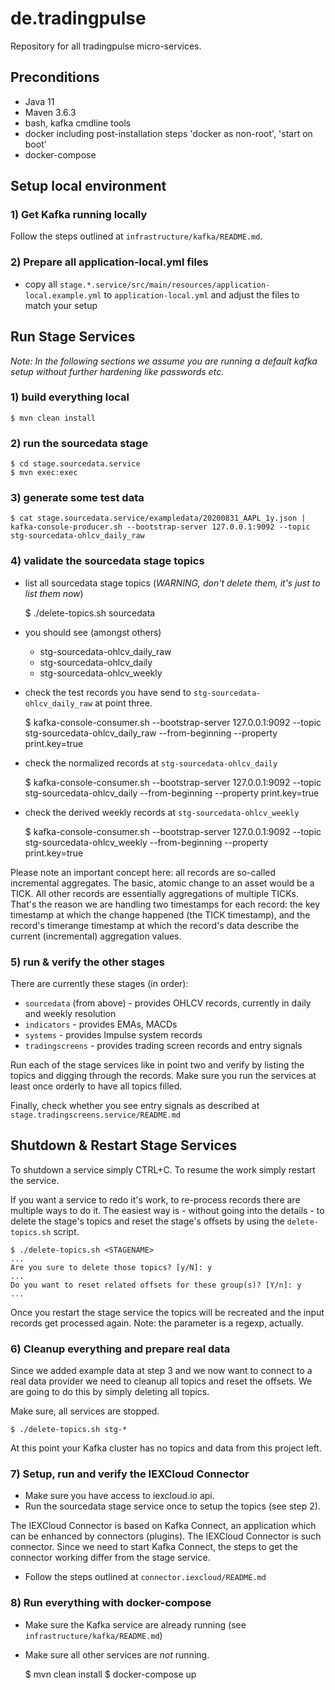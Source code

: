 # de.tradingpulse

Repository for all tradingpulse micro-services.

## Preconditions

- Java 11
- Maven 3.6.3
- bash, kafka cmdline tools
- docker including post-installation steps 'docker as non-root', 'start on boot'
- docker-compose

## Setup local environment

### 1) Get Kafka running locally

Follow the steps outlined at `infrastructure/kafka/README.md`.

### 2) Prepare all application-local.yml files

- copy all `stage.*.service/src/main/resources/application-local.example.yml` to `application-local.yml` and adjust the files to match your setup

## Run Stage Services

*Note: In the following sections we assume you are running a default kafka setup without further hardening like passwords etc.*

### 1) build everything local
	
    $ mvn clean install
	
### 2) run the sourcedata stage

    $ cd stage.sourcedata.service
    $ mvn exec:exec

### 3) generate some test data

    $ cat stage.sourcedata.service/exampledata/20200831_AAPL_1y.json | kafka-console-producer.sh --bootstrap-server 127.0.0.1:9092 --topic stg-sourcedata-ohlcv_daily_raw 

### 4) validate the sourcedata stage topics 

- list all sourcedata stage topics (*WARNING, don't delete them, it's just to list them now*)

    $ ./delete-topics.sh sourcedata

- you should see (amongst others)
  - stg-sourcedata-ohlcv_daily_raw
  - stg-sourcedata-ohlcv_daily
  - stg-sourcedata-ohlcv_weekly

- check the test records you have send to `stg-sourcedata-ohlcv_daily_raw` at point three.

    $ kafka-console-consumer.sh --bootstrap-server 127.0.0.1:9092 --topic stg-sourcedata-ohlcv_daily_raw --from-beginning --property print.key=true
	
- check the normalized records at `stg-sourcedata-ohlcv_daily`

    $ kafka-console-consumer.sh --bootstrap-server 127.0.0.1:9092 --topic stg-sourcedata-ohlcv_daily --from-beginning --property print.key=true
	
- check the derived weekly records at `stg-sourcedata-ohlcv_weekly`

    $ kafka-console-consumer.sh --bootstrap-server 127.0.0.1:9092 --topic stg-sourcedata-ohlcv_weekly --from-beginning --property print.key=true

Please note an important concept here: all records are so-called incremental aggregates. The basic, atomic change to an asset would be a TICK. All other records are essentially aggregations of multiple TICKs. That's the reason we are handling two timestamps for each record: the key timestamp at which the change happened (the TICK timestamp), and the record's timerange timestamp at which the record's data describe the current (incremental) aggregation values.

### 5) run & verify the other stages

There are currently these stages (in order):
- `sourcedata` (from above) - provides OHLCV records, currently in daily and weekly resolution
- `indicators` - provides EMAs, MACDs
- `systems` - provides Impulse system records
- `tradingscreens` - provides trading screen records and entry signals

Run each of the stage services like in point two and verify by listing the topics and digging through the records. Make sure you run the services at least once orderly to have all topics filled.

Finally, check whether you see entry signals as described at `stage.tradingscreens.service/README.md`

## Shutdown & Restart Stage Services

To shutdown a service simply CTRL+C. To resume the work simply restart the service. 

If you want a service to redo it's work, to re-process records there are multiple ways to do it. The easiest way is - without going into the details - to delete the stage's topics and reset the stage's offsets by using the `delete-topics.sh` script.

    $ ./delete-topics.sh <STAGENAME>
    ...
    Are you sure to delete those topics? [y/N]: y
    ...
    Do you want to reset related offsets for these group(s)? [Y/n]: y
    ...

Once you restart the stage service the topics will be recreated and the input records get processed again. Note: the <STAGENAME> parameter is a regexp, actually. 

### 6) Cleanup everything and prepare real data

Since we added example data at step 3 and we now want to connect to a real data provider we need to cleanup all topics and reset the offsets. We are going to do this by simply deleting all topics.

Make sure, all services are stopped.

    $ ./delete-topics.sh stg-*

At this point your Kafka cluster has no topics and data from this project left. 

### 7) Setup, run and verify the IEXCloud Connector

- Make sure you have access to iexcloud.io api.
- Run the sourcedata stage service once to setup the topics (see step 2).

The IEXCloud Connector is based on Kafka Connect, an application which can be enhanced by connectors (plugins). The IEXCloud Connector is such connector. Since we need to start Kafka Connect, the steps to get the connector working differ from the stage service.

- Follow the steps outlined at `connector.iexcloud/README.md`

### 8) Run everything with docker-compose

- Make sure the Kafka service are already running (see `infrastructure/kafka/README.md`)
- Make sure all other services are *not* running.

    $ mvn clean install
    $ docker-compose up
    
